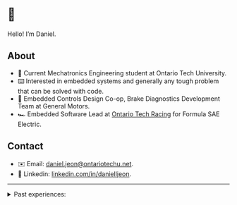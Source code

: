 # 👋

Hello! I’m Daniel.

## About

- 🤖 Current Mechatronics Engineering student at Ontario Tech University.
- ⌨️ Interested in embedded systems and generally any tough problem that can be solved with code.
- 🛞 Embedded Controls Design Co-op, Brake Diagnostics Development Team at General Motors.
- 🏎️ Embedded Software Lead at [Ontario Tech Racing](https://ontariotechracing.github.io/) for Formula SAE Electric.

## Contact

- ✉️ Email: [daniel.jeon@ontariotechu.net](mailto:daniel.jeon@ontariotechu.net).
- 👔 Linkedin: [linkedin.com/in/danielljeon](https://linkedin.com/in/danielljeon).

---

<details markdown="1">
  <summary>Past experiences:</summary>

- 📅 Lead backend developer at [EZCampus](https://ezcampus.org), open source automation project for universities and colleges.
- 📐 Ontario Tech [Engineering Outreach](https://engineering.ontariotechu.ca/outreach/) STEM Program Instructor.
- ⚙️ VP Academic Affairs at the [Ontario Tech Engineering Students' Society](https://otengsoc.ca).

</details>
